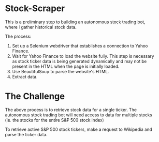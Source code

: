 # Stock-Scraper

This is a preliminary step to building an autonomous stock trading bot, where I gather historical stock data.

The process:
1. Set up a Selenium webdriver that establishes a connection to Yahoo Finance.
2. Wait for Yahoo Finance to load the website fully. This step is necessary as stock ticker data is being generated dynamically and may not be present in the HTML when the page is initially loaded.
3. Use BeautifulSoup to parse the website's HTML.
4. Extract data.

# The Challenge
The above process is to retrieve stock data for a single ticker. The autonomous stock trading bot will need access to data for multiple stocks (ie. the stocks for the entire S&P 500 stock index)

To retrieve active S&P 500 stock tickers, make a request to Wikipedia and parse the ticker data.

